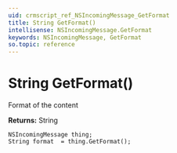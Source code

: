 ```yaml
---
uid: crmscript_ref_NSIncomingMessage_GetFormat
title: String GetFormat()
intellisense: NSIncomingMessage.GetFormat
keywords: NSIncomingMessage, GetFormat
so.topic: reference
---
```


# String GetFormat()

Format of the content

**Returns:** String

```crmscript
NSIncomingMessage thing;
String format  = thing.GetFormat();
```

